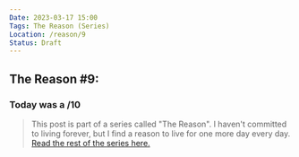 ```yaml
---
Date: 2023-03-17 15:00
Tags: The Reason (Series)
Location: /reason/9
Status: Draft
---
```


## The Reason #9:

### Today was a /10

>This post is part of a series called "The Reason". I haven't committed to living forever, but I find a reason to live for one more day every day. [Read the rest of the series here.](/reason/)
